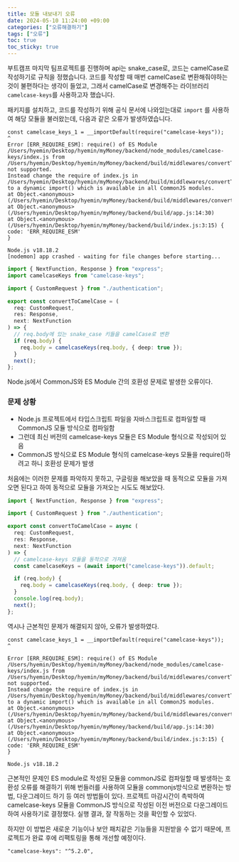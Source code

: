 ```yaml
---
title: 모듈 내보내기 오류
date: 2024-05-10 11:24:00 +09:00
categories: ["오류해결하기"]
tags: ["오류"]
toc: true
toc_sticky: true
---
```


부트캠프 마지막 팀프로젝트를 진행하며 api는 snake_case로, 코드는 camelCase로 작성하기로 규칙을 정했습니다. 코드를 작성할 때 매번 camelCase로 변환해줘야하는 것이 불편하다는 생각이 들었고, 그래서 camelCase로 변경해주는 라이브러리
`camelcase-keys`를 사용하고자 했습니다.

패키지를 설치하고, 코드를 작성하기 위해 공식 문서에 나와있는대로 `import` 를 사용하여 해당 모듈을 불러왔는데, 다음과 같은 오류가 발생하였습니다.

```
const camelcase_keys_1 = __importDefault(require("camelcase-keys"));
^
Error [ERR_REQUIRE_ESM]: require() of ES Module /Users/hyemin/Desktop/hyemin/myMoney/backend/node_modules/camelcase-keys/index.js from /Users/hyemin/Desktop/hyemin/myMoney/backend/build/middlewares/convertToCamelCase.js not supported.
Instead change the require of index.js in /Users/hyemin/Desktop/hyemin/myMoney/backend/build/middlewares/convertToCamelCase.js to a dynamic import() which is available in all CommonJS modules.
at Object.<anonymous> (/Users/hyemin/Desktop/hyemin/myMoney/backend/build/middlewares/convertToCamelCase.js:7:42)
at Object.<anonymous> (/Users/hyemin/Desktop/hyemin/myMoney/backend/build/app.js:14:30)
at Object.<anonymous> (/Users/hyemin/Desktop/hyemin/myMoney/backend/build/index.js:3:15) {
code: 'ERR_REQUIRE_ESM'
}

Node.js v18.18.2
[nodemon] app crashed - waiting for file changes before starting...
```

```ts
import { NextFunction, Response } from "express";
import camelcaseKeys from "camelcase-keys";

import { CustomRequest } from "./authentication";

export const convertToCamelCase = (
  req: CustomRequest,
  res: Response,
  next: NextFunction
) => {
  // req.body에 있는 snake_case 키들을 camelCase로 변환
  if (req.body) {
    req.body = camelcaseKeys(req.body, { deep: true });
  }
  next();
};
```

Node.js에서 CommonJS와 ES Module 간의 호환성 문제로 발생한 오류이다.

### 문제 상황

- Node.js 프로젝트에서 타입스크립트 파일을 자바스크립트로 컴파일할 때 CommonJS 모듈 방식으로 컴파일함
- 그런데 최신 버전의 camelcase-keys 모듈은 ES Module 형식으로 작성되어 있음
- CommonJS 방식으로 ES Module 형식의 camelcase-keys 모듈을 require()하려고 하니 호환성 문제가 발생

처음에는 이러한 문제를 파악하지 못하고, 구글링을 해보았을 때 동적으로 모듈을 가져오면 된다고 하여 동적으로 모듈을 가져오는 시도도 해보았다.

```ts
import { NextFunction, Response } from "express";

import { CustomRequest } from "./authentication";

export const convertToCamelCase = async (
  req: CustomRequest,
  res: Response,
  next: NextFunction
) => {
  // camelcase-keys 모듈을 동적으로 가져옴
  const camelcaseKeys = (await import("camelcase-keys")).default;

  if (req.body) {
    req.body = camelcaseKeys(req.body, { deep: true });
  }
  console.log(req.body);
  next();
};
```

역시나 근본적인 문제가 해결되지 않아, 오류가 발생하였다.

```
const camelcase_keys_1 = __importDefault(require("camelcase-keys"));
^

Error [ERR_REQUIRE_ESM]: require() of ES Module /Users/hyemin/Desktop/hyemin/myMoney/backend/node_modules/camelcase-keys/index.js from /Users/hyemin/Desktop/hyemin/myMoney/backend/build/middlewares/convertToCamelCase.js not supported.
Instead change the require of index.js in /Users/hyemin/Desktop/hyemin/myMoney/backend/build/middlewares/convertToCamelCase.js to a dynamic import() which is available in all CommonJS modules.
at Object.<anonymous> (/Users/hyemin/Desktop/hyemin/myMoney/backend/build/middlewares/convertToCamelCase.js:7:42)
at Object.<anonymous> (/Users/hyemin/Desktop/hyemin/myMoney/backend/build/app.js:14:30)
at Object.<anonymous> (/Users/hyemin/Desktop/hyemin/myMoney/backend/build/index.js:3:15) {
code: 'ERR_REQUIRE_ESM'
}

Node.js v18.18.2
```

근본적인 문제인 ES module로 작성된 모듈을 commonJS로 컴파일할 때 발생하는 호환성 오류를 해결하기 위해 번들러를 사용하여 모듈을 commonjs방식으로 변환하는 방법, 다운그레이드 하기 등 여러 방법들이 있다.
프로젝트 마감시간이 촉박하여 camelcase-keys 모듈을 CommonJS 방식으로 작성된 이전 버전으로 다운그레이드하여 사용하기로 결정했다. 실행 결과, 잘 작동하는 것을 확인할 수 있었다.

하지만 이 방법은 새로운 기능이나 보안 패치같은 기능들을 지원받을 수 없기 때문에, 프로젝트가 완료 후에 리팩토링을 통해 개선할 예정이다.

```
"camelcase-keys": "^5.2.0",
```
